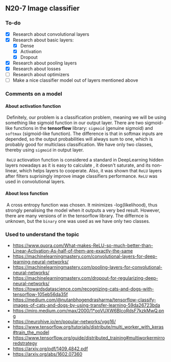 ## N20-7 Image classifier

### To-do

- [x] Research about convolutional layers 
- [x] Research about basic layers:
  - [x] Dense
  - [x] Activation
  - [x] Dropout
- [x] Research about pooling layers
- [x] Research about losses
- [ ] Research about optimizers
- [ ] Make a nice classifier model out of layers mentioned above

### Comments on a model

#### About activation function

​	Definitely, our problem is a classification problem, meaning we will be using something like sigmoid function in our output layer. There are two sigmoid-like functions in the **tensorflow** library: `sigmoid` (genuine sigmoid) and `softmax` (sigmoid-like function). The difference is that in softmax inputs are depended, so the output probabilities will always sum to one, which is probably good for multiclass classification. We have only two classes, thereby using `sigmoid` in output layer.

​	`ReLU` actiovation function is considered a standard in DeepLearning hidden layers nowadays as it is easy to calculate , it doesn't saturate, and its non-linear, which helps layers to cooperate. Also, it was shown that `ReLU` layers after filters suprisingly improve image classifiers performance. `ReLU` was used in convolutional layers. 

#### About loss function

​	A cross entropy function was chosen. It minimizes -log(likelihood)​, thus strongly penalising the model when it outputs a very bed result. However, there are many versions of in the tensorflow library. The differnce is unknown, but the `binary` one was used as we have only two classes.

### Used to understand the topic

- https://www.quora.com/What-makes-ReLU-so-much-better-than-Linear-Activation-As-half-of-them-are-exactly-the-same
- https://machinelearningmastery.com/convolutional-layers-for-deep-learning-neural-networks/
- https://machinelearningmastery.com/pooling-layers-for-convolutional-neural-networks/
- https://machinelearningmastery.com/dropout-for-regularizing-deep-neural-networks/
- https://towardsdatascience.com/recognizing-cats-and-dogs-with-tensorflow-105eb56da35f
- https://medium.com/@nutanbhogendrasharma/tensorflow-classify-images-of-cats-and-dogs-by-using-transfer-learning-59da26723bda
- https://miro.medium.com/max/2000/1*ooVUXW6BIcoRdsF7kzkMwQ.png
- https://neurohive.io/en/popular-networks/vgg16/
- https://www.tensorflow.org/tutorials/distribute/multi_worker_with_keras#train_the_model
- https://www.tensorflow.org/guide/distributed_training#multiworkermirroredstrategy
- https://arxiv.org/pdf/1409.4842.pdf
- https://arxiv.org/abs/1602.07360